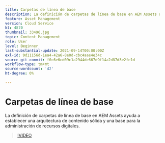 ```yaml
---
title: Carpetas de línea de base
description: La definición de carpetas de línea de base en AEM Assets ayuda a establecer una arquitectura de contenido sólida y una base para la administración de recursos digitales.
feature: Asset Management
version: Cloud Service
kt: 4870
thumbnail: 33496.jpg
topic: Content Management
role: User
level: Beginner
last-substantial-update: 2021-09-14T00:00:00Z
exl-id: 9d11156d-1ea4-42a6-8e0d-cbc4aae4e34c
source-git-commit: f0c6e6cd09c1a2944de667d9f14a2d87d3e2fe1d
workflow-type: tm+mt
source-wordcount: '42'
ht-degree: 0%

---
```


# Carpetas de línea de base

La definición de carpetas de línea de base en AEM Assets ayuda a establecer una arquitectura de contenido sólida y una base para la administración de recursos digitales.

>[!VIDEO](https://video.tv.adobe.com/v/33496/?quality=12&learn=on&hidetitle=true)
